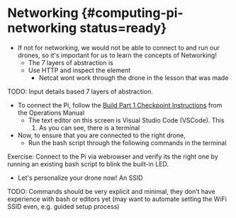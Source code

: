# Networking {#computing-pi-networking status=ready}

-  If not for networking, we would not be able to connect to and run our drones, so it's important for us to learn the concepts of Networking!
    - The 7 layers of abstraction is 
    - Use HTTP and inspect the element
        - Netcat wont work through the drone in the lesson that was made

TODO: Input details based 7 layers of abstraction.



- To connect the Pi, follow the [Build Part 1 Checkpoint Instructions](https://docs.duckietown.org/daffy/opmanual_sky/out/build_part1_checkpoint.html) from the Operations Manual
    - The text editor on this screen is Visual Studio Code (VSCode). This
        1. As you can see, there is a terminal
- Now, to ensure that you are connected to the right drone, 
    - Run the bash script through the following commands in the terminal 

Exercise: Connect to the Pi via webrowser and verify its the right one by running an existing bash script to blink the built-in LED.

- Let's personalize your drone now! An SSID


TODO: Commands should be very explicit and minimal, they don’t have experience with bash or editors yet (may want to automate setting the WiFi SSID even, e.g. guided setup process)
